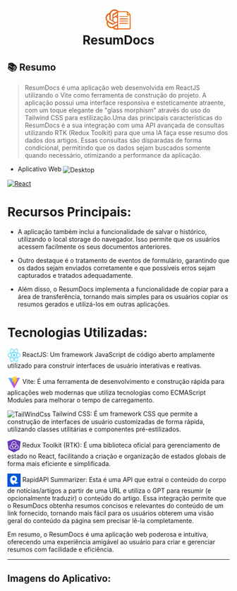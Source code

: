 <h1 align="center">
<img align="center" alt="Android" height="60" width="60" src="https://github.com/MateusMaccos/ResumDocsAI/blob/main/public/logo_resum.png"><br>ResumDocs
</h1>

## 📚 Resumo

> ResumDocs é uma aplicação web desenvolvida em ReactJS utilizando o Vite como ferramenta de construção do projeto. A aplicação possui uma interface responsiva e esteticamente atraente, com um toque elegante de "glass morphism" através do uso do Tailwind CSS para estilização.Uma das principais características do ResumDocs é a sua integração com uma API avançada de consultas utilizando RTK (Redux Toolkit) para que uma IA faça esse resumo dos dados dos artigos. Essas consultas são disparadas de forma condicional, permitindo que os dados sejam buscados somente quando necessário, otimizando a performance da aplicação.

- Aplicativo Web <img align="center" alt="Desktop" height="30" width="30" src="https://img.icons8.com/?size=512&id=iCwcOoy8tOGw&format=png">

<a href="https://resum-docs.netlify.app" target="_blank">	![React](https://img.shields.io/badge/ver-site-%2320232a.svg?style=for-the-badge&logo=react&logoColor=%2361DAFB)</a>

# Recursos Principais:

- A aplicação também inclui a funcionalidade de salvar o histórico, utilizando o local storage do navegador. Isso permite que os usuários acessem facilmente os seus documentos anteriores.


- Outro destaque é o tratamento de eventos de formulário, garantindo que os dados sejam enviados corretamente e que possíveis erros sejam capturados e tratados adequadamente.


- Além disso, o ResumDocs implementa a funcionalidade de copiar para a área de transferência, tornando mais simples para os usuários copiar os resumos gerados e utilizá-los em outras aplicações.
 

# Tecnologias Utilizadas:

<img align="center" alt="React" height="30" width="30" src="https://github.com/MateusMaccos/ResumDocsAI/blob/main/src/assets/React-icon.svg.png"> ReactJS: Um framework JavaScript de código aberto amplamente utilizado para construir interfaces de usuário interativas e reativas.

<img align="center" alt="Vite" height="30" width="30" src="https://github.com/MateusMaccos/ResumDocsAI/blob/main/src/assets/vite.svg"> Vite: É uma ferramenta de desenvolvimento e construção rápida para aplicações web modernas que utiliza tecnologias como ECMAScript Modules para melhorar o tempo de carregamento.

<img align="center" alt="TailWindCss" height="30" width="30" src="https://avatars.githubusercontent.com/u/67109815?s=280&v=4"> Tailwind CSS: É um framework CSS que permite a construção de interfaces de usuário customizadas de forma rápida, utilizando classes utilitárias e componentes pré-estilizados.

<img align="center" alt="Redux Toolkit" height="30" width="30" src="https://github.com/MateusMaccos/ResumDocsAI/blob/main/src/assets/ReduxToolkit.png"> Redux Toolkit (RTK): É uma biblioteca oficial para gerenciamento de estado no React, facilitando a criação e organização de estados globais de forma mais eficiente e simplificada.

<img align="center" alt="RapidApi" height="30" width="30" src="https://github.com/MateusMaccos/ResumDocsAI/blob/main/src/assets/rapidapi"> RapidAPI Summarizer: Esta é uma API que extrai o conteúdo do corpo de notícias/artigos a partir de uma URL e utiliza o GPT para resumir (e opcionalmente traduzir) o conteúdo do artigo. Essa integração permite que o ResumDocs obtenha resumos concisos e relevantes do conteúdo de um link fornecido, tornando mais fácil para os usuários obterem uma visão geral do conteúdo da página sem precisar lê-la completamente.

Em resumo, o ResumDocs é uma aplicação web poderosa e intuitiva, oferecendo uma experiência amigável ao usuário para criar e gerenciar resumos com facilidade e eficiência.

---

## Imagens do Aplicativo:




